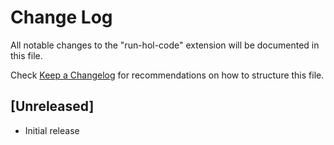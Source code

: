 # Change Log

All notable changes to the "run-hol-code" extension will be documented in this file.

Check [Keep a Changelog](http://keepachangelog.com/) for recommendations on how to structure this file.

## [Unreleased]

- Initial release